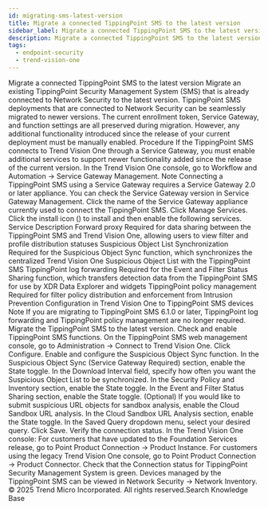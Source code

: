```yaml
---
id: migrating-sms-latest-version
title: Migrate a connected TippingPoint SMS to the latest version
sidebar_label: Migrate a connected TippingPoint SMS to the latest version
description: Migrate a connected TippingPoint SMS to the latest version
tags:
  - endpoint-security
  - trend-vision-one
---
```


 Migrate a connected TippingPoint SMS to the latest version Migrate an existing TippingPoint Security Management System (SMS) that is already connected to Network Security to the latest version. TippingPoint SMS deployments that are connected to Network Security can be seamlessly migrated to newer versions. The current enrollment token, Service Gateway, and function settings are all preserved during migration. However, any additional functionality introduced since the release of your current deployment must be manually enabled. Procedure If the TippingPoint SMS connects to Trend Vision One through a Service Gateway, you must enable additional services to support newer functionality added since the release of the current version. In the Trend Vision One console, go to Workflow and Automation → Service Gateway Management. Note Connecting a TippingPoint SMS using a Service Gateway requires a Service Gateway 2.0 or later appliance. You can check the Service Gateway version in Service Gateway Management. Click the name of the Service Gateway appliance currently used to connect the TippingPoint SMS. Click Manage Services. Click the install icon () to install and then enable the following services. Service Description Forward proxy Required for data sharing between the TippingPoint SMS and Trend Vision One, allowing users to view filter and profile distribution statuses Suspicious Object List Synchronization Required for the Suspicious Object Sync function, which synchronizes the centralized Trend Vision One Suspicious Object List with the TippingPoint SMS TippingPoint log forwarding Required for the Event and Filter Status Sharing function, which transfers detection data from the TippingPoint SMS for use by XDR Data Explorer and widgets TippingPoint policy management Required for filter policy distribution and enforcement from Intrusion Prevention Configuration in Trend Vision One to TippingPoint SMS devices Note If you are migrating to TippingPoint SMS 6.1.0 or later, TippingPoint log forwarding and TippingPoint policy management are no longer required. Migrate the TippingPoint SMS to the latest version. Check and enable TippingPoint SMS functions. On the TippingPoint SMS web management console, go to Administration → Connect to Trend Vision One. Click Configure. Enable and configure the Suspicious Object Sync function. In the Suspicious Object Sync (Service Gateway Required) section, enable the State toggle. In the Download Interval field, specify how often you want the Suspicious Object List to be synchronized. In the Security Policy and Inventory section, enable the State toggle. In the Event and Filter Status Sharing section, enable the State toggle. (Optional) If you would like to submit suspicious URL objects for sandbox analysis, enable the Cloud Sandbox URL analysis. In the Cloud Sandbox URL Analysis section, enable the State toggle. In the Saved Query dropdown menu, select your desired query. Click Save. Verify the connection status. In the Trend Vision One console: For customers that have updated to the Foundation Services release, go to Point Product Connection → Product Instance. For customers using the legacy Trend Vision One console, go to Point Product Connection → Product Connector. Check that the Connection status for TippingPoint Security Management System is green. Devices managed by the TippingPoint SMS can be viewed in Network Security → Network Inventory. © 2025 Trend Micro Incorporated. All rights reserved.Search Knowledge Base
